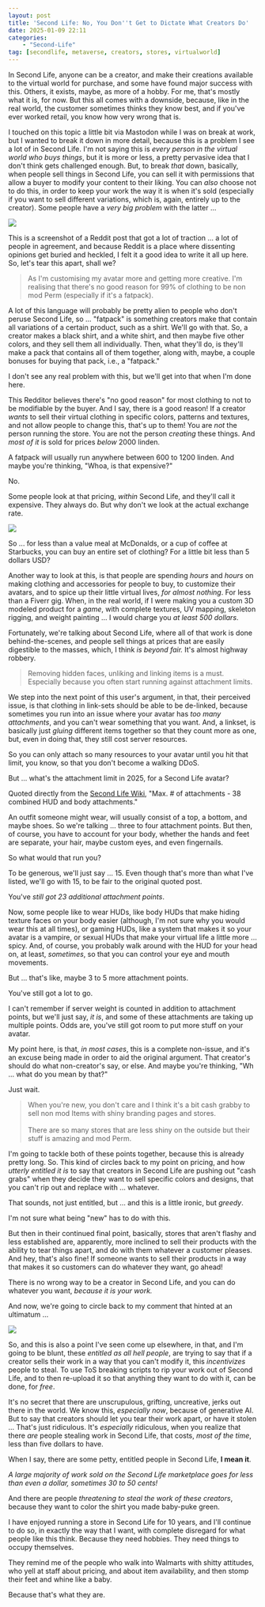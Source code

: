 ```yaml
---
layout: post
title: 'Second Life: No, You Don''t Get to Dictate What Creators Do'
date: 2025-01-09 22:11
categories:
    - "Second-Life"
tag: [secondlife, metaverse, creators, stores, virtualworld]
---
```

In Second Life, anyone can be a creator, and make their creations available to the virtual world for purchase, and some have found major success with this. Others, it exists, maybe, as more of a hobby. For me, that's mostly what it is, for now. But this all comes with a downside, because, like in the real world, the customer sometimes thinks they know best, and if you've ever worked retail, you know how very wrong that is.

I touched on this topic a little bit via Mastodon while I was on break at work, but I wanted to break it down in more detail, because this is a problem I see a lot of in Second Life. I'm not saying this is *every person in the virtual world who buys things*, but it is more or less, a pretty pervasive idea that I don't think gets challenged enough. But, to break *that* down, basically, when people sell things in Second Life, you can sell it with permissions that allow a buyer to modify your content to their liking. You can *also* choose not to do this, in order to keep your work the way it is when it's sold (especially if you want to sell different variations, which is, again, entirely up to the creator). Some people have a *very big problem* with the latter ...

<img src="/img/posts/sl-stores/IMG_8137.jpg">

This is a screenshot of a Reddit post that got a lot of traction ... a lot of people in agreement, and because Reddit is a place where dissenting opinions get buried and heckled, I felt it a good idea to write it all up here. So, let's tear this apart, shall we?

<blockquote>
As I'm customising my avatar more and getting more creative. I'm realising that there's no good reason for 99% of clothing to be non mod Perm (especially if it's a fatpack).
</blockquote>

A lot of this language will probably be pretty alien to people who don't peruse Second Life, so ... "fatpack" is something creators make that contain all variations of a certain product, such as a shirt. We'll go with that. So, a creator makes a black shirt, and a white shirt, and then maybe five other colors, and they sell them all individually. Then, what they'll do, is they'll make a pack that contains all of them together, along with, maybe, a couple bonuses for buying that pack, i.e., a "fatpack."

I don't see any real problem with this, but we'll get into that when I'm done here.

This Redditor believes there's "no good reason" for most clothing to not to be modifiable by the buyer. And I say, there is a good reason! If a creator *wants* to sell their virtual clothing in specific colors, patterns and textures, and not allow people to change this, that's up to them! You are *not* the person running the store. You are not the person *creating* these things. And *most of it* is sold for prices *below* 2000 linden.

A fatpack will usually run anywhere between 600 to 1200 linden. And maybe you're thinking, "Whoa, is that expensive?"

No.

Some people look at that pricing, *within* Second Life, and they'll call it expensive. They always do. But why don't we look at the actual exchange rate.

<img src="/img/posts/sl-stores/Screenshot from 2025-01-09 22-29-48.png">

So ... for less than a value meal at McDonalds, or a cup of coffee at Starbucks, you can buy an entire set of clothing? For a little bit less than 5 dollars USD?

Another way to look at this, is that people are spending *hours* and *hours* on making clothing and accessories for people to buy, to customize their avatars, and to spice up their little virtual lives, *for almost nothing*. For less than a Fiverr gig. When, in the real world, if I were making you a custom 3D modeled product for a *game*, with complete textures, UV mapping, skeleton rigging, and weight painting ... I would charge you *at least 500 dollars*.

Fortunately, we're talking about Second Life, where all of that work is done behind-the-scenes, and people sell things at prices that are easily digestible to the masses, which, I think *is beyond fair.* It's almost highway robbery.

<blockquote>
Removing hidden faces, unliking and linking items is a must. Especially because you often start running against attachment limits.
</blockquote>

We step into the next point of this user's argument, in that, their perceived issue, is that clothing in link-sets should be able to be de-linked, because sometimes you run into an issue where your avatar has *too many attachments*, and you can't wear something that you want. And, a linkset, is basically just *gluing* different items together so that they count more as one, but, even in doing that, they still cost server resources.

So you can only attach so many resources to your avatar until you hit that limit, you know, so that you don't become a walking DDoS.

But ... what's the attachment limit in 2025, for a Second Life avatar?

Quoted directly from the <a href="https://wiki.secondlife.com/wiki/Limits#:~:text=general%20inworld%20experience.-,Avatar,and%20choosing%20Edit%20My%20Outfit." target="_blank">Second Life Wiki</a>, "Max. # of attachments - 38 combined HUD and body attachments."

An outfit someone might wear, will usually consist of a top, a bottom, and maybe shoes. So we're talking ... three to four attachment points. But then, of course, you have to account for your body, whether the hands and feet are separate, your hair, maybe custom eyes, and even fingernails.

So what would that run you?

To be generous, we'll just say ... 15. Even though that's more than what I've listed, we'll go with 15, to be fair to the original quoted post.

You've *still got 23 additional attachment points*.

Now, some people like to wear HUDs, like body HUDs that make hiding texture faces on your body easier (although, I'm not sure why you would wear this at all times), or gaming HUDs, like a system that makes it so your avatar is a vampire, or sexual HUDs that make your virtual life a little more ... spicy. And, of course, you probably walk around with the HUD for your head on, at least, *sometimes*, so that you can control your eye and mouth movements.

But ... that's like, maybe 3 to 5 more attachment points.

You've still got a lot to go.

I can't remember if server weight is counted in addition to attachment points, but we'll just say, *it is*, and some of these attachments are taking up multiple points. Odds are, you've still got room to put more stuff on your avatar.

My point here, is that, *in most cases*, this is a complete non-issue, and it's an excuse being made in order to aid the original argument. That creator's should do what non-creator's say, or else. And maybe you're thinking, "Wh ... what do you mean by that?"

Just wait.

<blockquote>
When you're new, you don't care and I think it's a bit cash grabby to sell non mod Items with shiny branding pages and stores.
<br /><br />
There are so many stores that are less shiny on the outside but their stuff is amazing and mod Perm.
</blockquote>

I'm going to tackle both of these points together, because this is already pretty long. So. This kind of circles back to my point on pricing, and how *utterly entitled it is* to say that creators in Second Life are pushing out "cash grabs" when they decide they want to sell specific colors and designs, that you can't rip out and replace with ... whatever.

That sounds, not just entitled, but ... and this is a little ironic, but *greedy*.

I'm not sure what being "new" has to do with this.

But then in their continued final point, basically, stores that aren't flashy and less established are, apparently, more inclined to sell their products with the ability to tear things apart, and do with them whatever a customer pleases. And hey, that's also fine! If someone wants to sell their products in a way that makes it so customers can do whatever they want, go ahead!

There is no wrong way to be a creator in Second Life, and you can do whatever you want, *because it is your work.*

And now, we're going to circle back to my comment that hinted at an ultimatum ...

<img src="/img/posts/sl-stores/Screenshot from 2025-01-09 22-56-08.png">

So, and this is also a point I've seen come up elsewhere, in that, and I'm going to be blunt, these *entitled as all hell people*, are trying to say that if a creator sells their work in a way that you can't modify it, this *incentivizes* people to steal. To use ToS breaking scripts to rip your work out of Second Life, and to then re-upload it so that anything they want to do with it, can be done, for *free*.

It's no secret that there are unscrupulous, grifting, uncreative, jerks out there in the world. We know this, *especially now*, because of generative AI. But to say that creators should let you tear their work apart, or have it stolen ... That's just ridiculous. It's *especially* ridiculous, when you realize that there *are* people stealing work in Second Life, that costs, *most of the time*, less than five dollars to have.

When I say, there are some petty, entitled people in Second Life, **I mean it**.

*A large majority of work sold on the Second Life marketplace goes for less than even a dollar, sometimes 30 to 50 cents!*

And there are people *threatening to steal the work of these creators*, because they want to color the shirt you made baby-puke green.

I have enjoyed running a store in Second Life for 10 years, and I'll continue to do so, in exactly the way that I want, with complete disregard for what people like this think. Because they need hobbies. They need things to occupy themselves.

They remind me of the people who walk into Walmarts with shitty attitudes, who yell at staff about pricing, and about item availability, and then stomp their feet and whine like a baby.

Because that's what they are.

